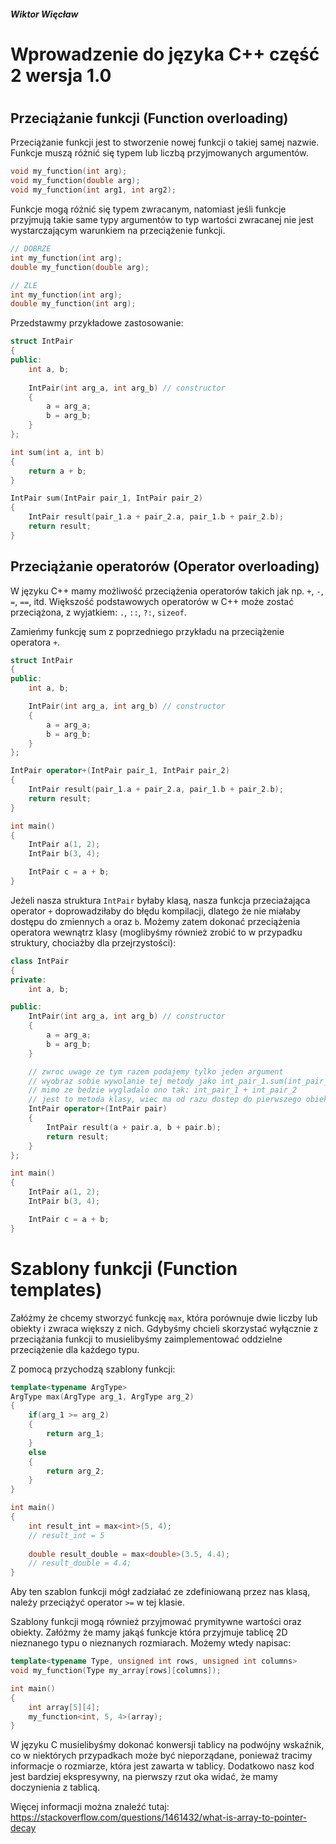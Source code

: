 ##### Wiktor Więcław 
# Wprowadzenie do języka C++ część 2 wersja 1.0
# 
# 


## Przeciążanie funkcji (Function overloading)
Przeciążanie funkcji jest to stworzenie nowej funkcji o takiej samej nazwie. Funkcje muszą różnić się typem lub liczbą przyjmowanych argumentów.

```c++
void my_function(int arg);
void my_function(double arg);
void my_function(int arg1, int arg2);
```

Funkcje mogą różnić się typem zwracanym, natomiast jeśli funkcje przyjmują takie same typy argumentów to typ wartości zwracanej nie jest wystarczającym warunkiem na przeciążenie funkcji.

```c++
// DOBRZE
int my_function(int arg);
double my_function(double arg);

// ZLE
int my_function(int arg);
double my_function(int arg);
```

Przedstawmy przykładowe zastosowanie:
```c++
struct IntPair
{
public:
    int a, b;
    
    IntPair(int arg_a, int arg_b) // constructor
    { 
        a = arg_a;
        b = arg_b; 
    }
};

int sum(int a, int b)
{
    return a + b;
}

IntPair sum(IntPair pair_1, IntPair pair_2)
{
    IntPair result(pair_1.a + pair_2.a, pair_1.b + pair_2.b);
    return result;
}
```

## Przeciążanie operatorów (Operator overloading)
W języku C++ mamy możliwość przeciążenia operatorów takich jak np. ```+```, ```-```, ```=```, ```==```, itd. Większość podstawowych operatorów w C++ może zostać przeciążona, z wyjatkiem: ```.```,   ```::```,  ```?:```,  ```sizeof```.

Zamieńmy funkcję sum z poprzedniego przykładu na przeciążenie operatora ```+```.

```c++
struct IntPair
{
public:
	int a, b;

	IntPair(int arg_a, int arg_b) // constructor
	{
		a = arg_a;
		b = arg_b;
	}
};

IntPair operator+(IntPair pair_1, IntPair pair_2)
{
	IntPair result(pair_1.a + pair_2.a, pair_1.b + pair_2.b);
	return result;
}

int main()
{
	IntPair a(1, 2);
	IntPair b(3, 4);

	IntPair c = a + b;
}
```

Jeżeli nasza struktura ```IntPair``` byłaby klasą, nasza funkcja przeciażająca operator ```+``` doprowadziłaby do błędu kompilacji, dlatego że nie miałaby dostępu do zmiennych ```a``` oraz ```b```. Możemy zatem dokonać przeciążenia operatora wewnątrz klasy (moglibyśmy również zrobić to w przypadku struktury, chociażby dla przejrzystości):
```c++
class IntPair
{
private:
	int a, b;

public:
	IntPair(int arg_a, int arg_b) // constructor
	{
		a = arg_a;
		b = arg_b;
	}

    // zwroc uwage ze tym razem podajemy tylko jeden argument
    // wyobraz sobie wywolanie tej metody jako int_pair_1.sum(int_pair_2)
    // mimo ze bedzie wygladalo ono tak: int_pair_1 + int_pair_2
    // jest to metoda klasy, wiec ma od razu dostep do pierwszego obiektu wywolujacego
	IntPair operator+(IntPair pair) 
	{
		IntPair result(a + pair.a, b + pair.b);
		return result;
	}
};

int main()
{
	IntPair a(1, 2);
	IntPair b(3, 4);

	IntPair c = a + b;
}
```

# Szablony funkcji (Function templates)
Załóżmy że chcemy stworzyć funkcję ```max```, która porównuje dwie liczby lub obiekty i zwraca większy z nich. Gdybyśmy chcieli skorzystać wyłącznie z przeciążania funkcji to musielibyśmy zaimplementować oddzielne przeciążenie dla każdego typu.

Z pomocą przychodzą szablony funkcji:
```c++
template<typename ArgType>
ArgType max(ArgType arg_1, ArgType arg_2)
{
    if(arg_1 >= arg_2)
    {
        return arg_1;
    }
    else
    {
        return arg_2;
    }
}

int main()
{
    int result_int = max<int>(5, 4);
    // result_int = 5
    
    double result_double = max<double>(3.5, 4.4);
    // result_double = 4.4;
}
```
Aby ten szablon funkcji mógł zadziałać ze zdefiniowaną przez nas klasą, należy przeciążyć operator ```>=``` w tej klasie.

Szablony funkcji mogą również przyjmować prymitywne wartości oraz obiekty. Załóżmy że mamy jakąś funkcje która przyjmuje tablicę 2D nieznanego typu o nieznanych rozmiarach. Możemy wtedy napisac:
```c++
template<typename Type, unsigned int rows, unsigned int columns>
void my_function(Type my_array[rows][columns]);

int main()
{
    int array[5][4];
    my_function<int, 5, 4>(array);
}
```
W języku C musielibyśmy dokonać konwersji tablicy na podwójny wskaźnik, co w niektórych przypadkach może być nieporządane, ponieważ tracimy informacje o rozmiarze, która jest zawarta w tablicy. Dodatkowo nasz kod jest bardziej ekspresywny, na pierwszy rzut oka widać, że mamy doczynienia z tablicą.

Więcej informacji można znaleźć tutaj: https://stackoverflow.com/questions/1461432/what-is-array-to-pointer-decay

